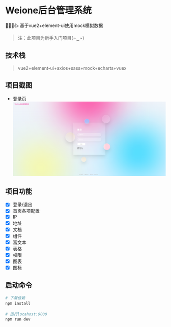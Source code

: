 # Weione后台管理系统
🎉✨🌹👍 基于vue2+element-ui使用mock模拟数据
>注：此项目为新手入门项目(¬‿¬)
## 技术栈
> vue2+element-ui+axios+sass+mock+echarts+vuex
## 项目截图
+ 登录页
![login](./static/images/login.png)
<!-- + 首页 -->
<!-- ![home](./static/images/home.png) -->
## 项目功能
- [x] 登录/退出
- [x] 首页各项配置
- [x] IP
- [x] 地址
- [x] 文档
- [x] 组件
- [x] 富文本
- [x] 表格
- [x] 权限
- [x] 图表
- [x] 图标

## 启动命令

``` bash
# 下载依赖
npm install

# 运行locahost:9000
npm run dev
```
